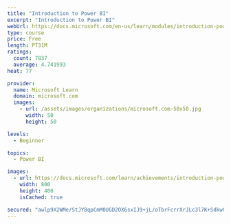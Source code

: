 ```yaml
---
title: "Introduction to Power BI"
excerpt: "Introduction to Power BI"
webUrl: https://docs.microsoft.com/en-us/learn/modules/introduction-power-bi/
type: course
price: Free
length: PT31M
ratings:
  count: 7837
  average: 4.741993
heat: 77

provider:
  name: Microsoft Learn
  domain: microsoft.com
  images:
    - url: /assets/images/organizations/microsoft.com-50x50.jpg
      width: 50
      height: 50

levels:
  - Beginner

topics:
  - Power BI

images:
  - url: https://docs.microsoft.com/learn/achievements/introduction-power-bi-social.png
    width: 800
    height: 400
    isCached: true

secured: "awlp9X2WMe/StJYBqpCmM0UGD2OX6sxIJ9+jL/oTbrFcrrXrJLc3l7K+SdkwGMzpSK5UCVDHNgWvNtgAXbN8UxtLK1aShKWtLxlZmqovEIc4MncI/4uB8DsI69QtTEc4HnQr0fbynkkOGxi7n9yuaV7ZKWqlyO2OFsSrPkY8TDfy2b+SEruCr73G7XFpYKFkE7++ZXMVf+/da0eckYKp0Mn19+o9wBUEUHMr5ms47rpLP1FJH3doUupys13xowMNfvJMQw8D3XN/U9BGtPQQPiwycCPZr2KWkHjiU/UX/RZfBxzbga1aG7tH2Tm35VyulRiFHCZQaFjctCKCnq6nMG1voN0W//7eo4hy9ipj3xNdHe8O+efOtkURSTY13ex8h8dVVCCabIWwWIbYy5yH7yjsIA7uwMuel1BOr8VmnAQ=;WuFYO5fZvNBoCsh18ee9wQ=="
---
```


